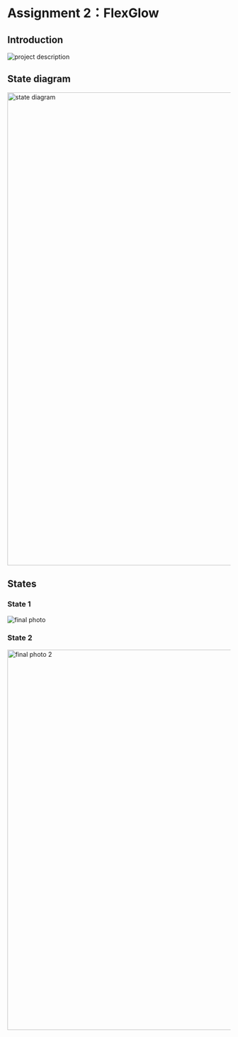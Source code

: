 # Assignment 2：FlexGlow

## Introduction
![project description](https://github.com/yilin223344/Yilin-SP24-IXD-256/assets/125238982/b5a88b6f-df59-43ed-926c-293c3926193c)

## State diagram
<img width="1067" alt="state diagram" src="https://github.com/yilin223344/Yilin-SP24-IXD-256/assets/125238982/3c2b7eb5-4966-4b84-846c-2eea0aa16f44">

## States
### State 1
![final photo](https://github.com/yilin223344/Yilin-SP24-IXD-256/assets/125238982/5dd6608f-36e0-46d7-821d-d4a08f076508)

### State 2
<img width="858" alt="final photo 2" src="https://github.com/yilin223344/Yilin-SP24-IXD-256/assets/125238982/a8aea2c1-47df-4ae2-8028-6ab422548920">
